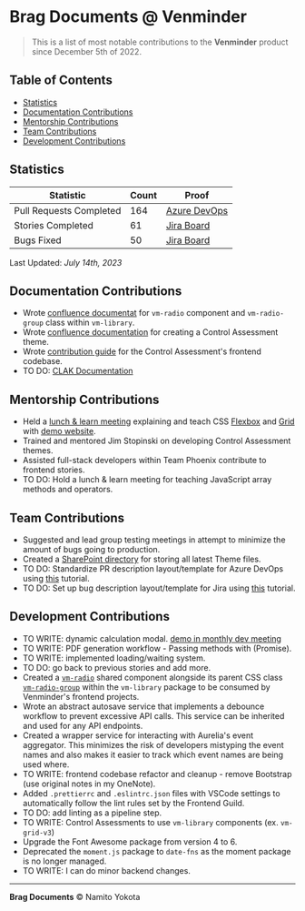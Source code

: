 # Brag Documents @ Venminder

> This is a list of most notable contributions to the **Venminder** product since December 5th of 2022.

## Table of Contents

-   [Statistics](#statistics)
-   [Documentation Contributions](#documentation-contributions)
-   [Mentorship Contributions](#mentorship-contributions)
-   [Team Contributions](#team-contributions)
-   [Development Contributions](#development-contributions)

## Statistics

| Statistic         | Count | Proof                                                                                                                                                                                                                                                                                                                                                                                                                                                                                             |
| ----------------- | ----- | ----------------------------------------------------------------------------------------------------------------------------------------------------------------------------------------------------------------------------------------------------------------------------------------------------------------------------------------------------------------------------------------------------------------------------------------------------------------------------------------------- |
| Pull Requests Completed | 164   | [Azure DevOps](https://venminder.visualstudio.com/_git/Control%20Assessments/pullrequests?_a=completed&createdBy=c0911f8f-a663-6937-94d9-838cc42f81bd)                                                                                                                                                                                                                                                                                                                                          |
| Stories Completed | 61    | [Jira Board](https://venminder.atlassian.net/jira/software/c/projects/PHX/issues/PHX-1548?jql=project%20IN%20(%22PHX%22%2C%22QA%20and%20RainForest%22%2C%22Front-End%20Guild%22)%20AND%20status%20IN%20(Released%2C%22Done%20without%20work%22%2CClosed%2CDone%2C%22Functional%20Test%20Complete%22%2C%22Ready%20for%20Release%22%2C%22Release%20Test%20Complete%22)%20AND%20assignee%20IN%20(638f71df489de2f7f467b037)%20AND%20type%20%3D%20Story%20ORDER%20BY%20created%20DESC) |
| Bugs Fixed  | 50    | [Jira Board](https://venminder.atlassian.net/jira/software/c/projects/PHX/issues/PHX-1589?jql=project%20IN%20%28%22PHX%22%2C%20%22QA%20and%20RainForest%22%2C%20%22Front-End%20Guild%22%29%0Aand%20status%20in%20%28Released%2C%20%22Done%20without%20work%22%2C%20Closed%2C%20Done%2C%20%22Ready%20for%20Release%22%2C%20%22Release%20Test%20Complete%22%2C%20%22Functional%20Test%20Complete%22%29%0Aand%20assignee%20IN%20%28638f71df489de2f7f467b037%29%0Aand%20type%20in%20%28Bug-task%2C%20Bug%29%0AORDER%20BY%20created%20DESC) |

Last Updated: _July 14th, 2023_

## Documentation Contributions
- Wrote [confluence documentat](https://venminder.atlassian.net/wiki/spaces/EN/pages/1379663913/vm-radio) for `vm-radio` component and `vm-radio-group` class within `vm-library`.
- Wrote [confluence documentation](https://venminder.atlassian.net/wiki/spaces/CA/pages/1376419841/Creating+and+Managing+a+Theme) for creating a Control Assessment theme.
- Wrote [contribution guide](https://venminder.visualstudio.com/_git/Control%20Assessments?path=/Microservice/ControlAssessments.Web/control-assessments/README.md) for the Control Assessment's frontend codebase.
- TO DO: [CLAK Documentation](https://venminder.atlassian.net/wiki/spaces/EN/pages/1367736333/Clak+PDF+generator)

## Mentorship Contributions
- Held a [lunch & learn meeting](https://venminder-my.sharepoint.com/:v:/p/david_williams/ERhuoiK7_z1Nsc68x6DAkjUBHDKNYR4zrMzSxqOt-pK_OQ) explaining and teach CSS [Flexbox](https://blogs.namito.wiki/beginners-guide-to-css-flexbox) and [Grid](https://blogs.namito.wiki/beginners-guide-to-css-grid) with [demo website](https://demo.namito.wiki/).
- Trained and mentored Jim Stopinski on developing Control Assessment themes.
- Assisted full-stack developers within Team Phoenix contribute to frontend stories.
- TO DO: Hold a lunch & learn meeting for teaching JavaScript array methods and operators.

## Team Contributions
- Suggested and lead group testing meetings in attempt to minimize the amount of bugs going to production.
- Created a [SharePoint directory](https://venminder.sharepoint.com/:f:/s/ProductDesign/EunoZFdBlxRHp3LQ8CsHHkABJUW3jR2sxvjr0s8c5ijf1w?e=UYLnin) for storing all latest Theme files.
- TO DO: Standardize PR description layout/template for Azure DevOps using [this](https://learn.microsoft.com/en-us/azure/devops/repos/git/pull-request-templates?view=azure-devops) tutorial.
- TO DO: Set up bug description layout/template for Jira using [this](https://community.atlassian.com/t5/Jira-questions/How-can-I-create-an-User-Story-template-in-Jira/qaq-p/1011870) tutorial.

## Development Contributions
- TO WRITE: dynamic calculation modal. [demo in monthly dev meeting](https://venminder-my.sharepoint.com/:v:/p/brad_farber/ET71Hvr-pcBCiR-k8ZPaa9YBU6GXdomvLoIgMIv96HvkAw)
- TO WRITE: PDF generation workflow - Passing methods with (Promise<void>).
- TO WRITE: implemented loading/waiting system.
- TO DO: go back to previous stories and add more.
- Created a [`vm-radio`](https://venminder.visualstudio.com/vm-library/_git/vm-library/pullrequest/10382) shared component alongside its parent CSS class [`vm-radio-group`](https://venminder.visualstudio.com/vm-library/_git/vm-library/pullrequest/10562) within the `vm-library` package to be consumed by Venminder's frontend projects.
- Wrote an abstract autosave service that implements a debounce workflow to prevent excessive API calls. This service can be inherited and used for any API endpoints.
- Created a wrapper service for interacting with Aurelia's event aggregator. This minimizes the risk of developers mistyping the event names and also makes it easier to track which event names are being used where.
- TO WRITE: frontend codebase refactor and cleanup - remove Bootstrap (use original notes in my OneNote).
- Added `.prettierrc` and `.eslintrc.json` files with VSCode settings to automatically follow the lint rules set by the Frontend Guild.
- TO DO: add linting as a pipeline step.
- TO WRITE: Control Assessments to use `vm-library` components (ex. `vm-grid-v3`)
- Upgrade the Font Awesome package from version 4 to 6.
- Deprecated the `moment.js` package to `date-fns` as the moment package is no longer managed.
- TO WRITE: I can do minor backend changes.

<hr />

**Brag Documents**
&copy; Namito Yokota
